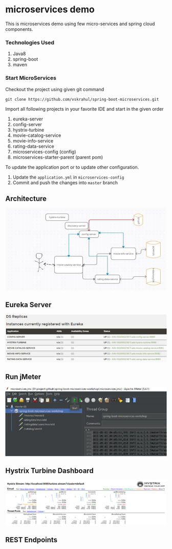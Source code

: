 # microservices demo

This is microservices demo using few micro-services and spring cloud components.

### Technologies Used

1. Java8
2. spring-boot
3. maven

### Start MicroServices

Checkout the project using given git command
```
git clone https://github.com/vskrahul/spring-boot-microservices.git
```

Import all following projects in your favorite IDE and start in the given order
1. eureka-server
2. config-server
3. hystrix-turbine
4. movie-catalog-service
5. movie-info-service
6. rating-data-service
7. microservices-config (config)
8. microservices-starter-parent (parent pom)

To update the application port or to update other configuration.

1. Update the `application.yml` in `microservices-config`
2. Commit and push the changes into `master` branch

## Architecture

![architecture](architecture.jpg)

## Eureka Server

![eureka-server](eureka.jpg)

## Run jMeter

![jmeter_start](jmeter_start.jpg)

## Hystrix Turbine Dashboard

![turbine](turbine.jpg)

## REST Endpoints